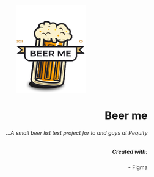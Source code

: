 <p align="center">
  <img width="182" height="231" src="./beer-me/src/assets/pint.png">
</p>

<h1 align='right'>
   Beer me
</h1>
<h6 align='right' marginTop='-30px'>
   ...A small beer list test project for Io and guys at Pequity
</h6>
<h5 align='right'>Created with:</h5>
<p align='right'>- Figma </p>
